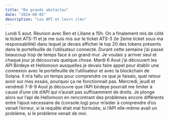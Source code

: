 ```yaml
---
title: "De grands obstacles"
date: "2024-08-05"
description: "Les API et leurs clés"
---
```


Lundi 5 aout. Réunion avec Ben et Liliane à 15h. On a finalement mis de côté le ticket ATS-11 et je me suis mis sur le ticket ATS-3 (le 2eme ticket sous ma responsabilité) dans lequel je devais afficher le top 20 des tokens présents dans le portefeuille de l’utilisateur connecté. 
Durant cette semaine j’ai passé beaucoup trop de temps face à un grand mur. Je voulais y arriver seul et chaque jour je découvrais quelque chose.
Mardi 6 Aout j’ai découvert les API Birdeye et Hellomoon auxquelles je devais faire appel pour établir une connexion avec le portefeuille de l’utilisateur et avec la blockchain de Solana. Il m’a fallu un temps pour comprendre ce que je faisais, quel retour avoir sur mes essais, pourquoi ça ne fonctionnait pas.
Mercredi, jeudi et vendredi 7-8-9 Aout je découvre que l’API birdeye pourrait me limiter à cause d’une clé d’API qui n’aurait pas suffisamment de droits. Je plonge alors sur l’api de Hellomoon en rencontrant des problèmes encore différents entre l’ajout nécessaire de (console.log) pour m’aider à comprendre d’où venait l’erreur, si la requête était mal formulée, si l’API elle-même avait un problème, si le problème venait de moi.
